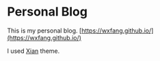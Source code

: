# Personal Blog

This is my personal blog. [https://wxfang.github.io/](https://wxfang.github.io/)

I used [Xian](https://github.com/KrisYu/Xian) theme.

